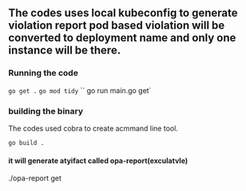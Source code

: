 ## The codes uses local kubeconfig to generate violation report pod based violation will be converted to deployment name and only one instance will be there.
### Running the code
`` go get . ``
`` go mod tidy ``
`` go run main.go get`

### building the binary
The codes used cobra to create acmmand line tool.

``go build .``
#### it will generate atyifact called opa-report(exculatvle)
./opa-report get
